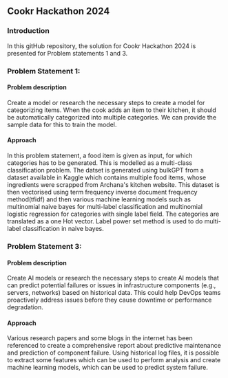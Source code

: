 ## Cookr Hackathon 2024

### Introduction 
 <p> In this gitHub repository, the solution for Cookr Hackathon 2024 is presented for Problem statements 1 and 3. </p>

 ### Problem Statement 1:
 #### Problem description
<p> Create a model or research the necessary steps to create a model for
categorizing items. When the cook adds an item to their kitchen, it should be automatically
categorized into multiple categories. We can provide the sample data for this to train the model.</p>

 #### Approach
 <p>In this problem statement, a food item is given as input, for which categories has to be generated. This is modelled as a multi-class classification problem. The datset is generated using bulkGPT from a dataset available in Kaggle which contains multiple food items, whose ingredients were scrapped from Archana's kitchen website. This dataset is then vectorised using term frequency inverse document frequency method(tfidf) and then various machine learning models such as multinomial naive bayes for multi-label classification and multinomial logistic regression for categories with single label field. The categories are translated as a one Hot vector. Label power set method is used to do multi-label classification in naive bayes.</p>

### Problem Statement 3:
#### Problem description
<p> Create AI models or research the necessary steps to create AI models
that can predict potential failures or issues in infrastructure components (e.g., servers,
networks) based on historical data. This could help DevOps teams proactively address issues
before they cause downtime or performance degradation.</p>

#### Approach
<p>Various research papers and some blogs in the internet has been referenced to create a comprehensive report about predictive maintenance and prediction of component failure. Using historical log files, it is possible to extract some features which can be used to perform analysis and create machine learning models, which can be used to predict system failure.</p>
